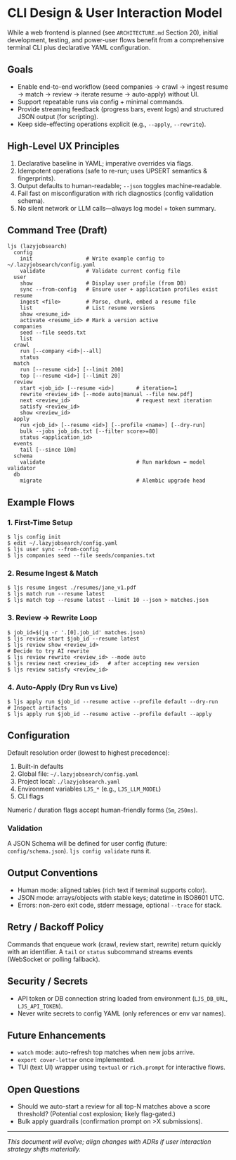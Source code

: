 # CLI Design & User Interaction Model

While a web frontend is planned (see `ARCHITECTURE.md` Section 20), initial development, testing, and power-user flows benefit from a comprehensive terminal CLI plus declarative YAML configuration.

## Goals
- Enable end-to-end workflow (seed companies → crawl → ingest resume → match → review → iterate resume → auto-apply) without UI.
- Support repeatable runs via config + minimal commands.
- Provide streaming feedback (progress bars, event logs) and structured JSON output (for scripting).
- Keep side-effecting operations explicit (e.g., `--apply`, `--rewrite`).

## High-Level UX Principles
1. Declarative baseline in YAML; imperative overrides via flags.
2. Idempotent operations (safe to re-run; uses UPSERT semantics & fingerprints).
3. Output defaults to human-readable; `--json` toggles machine-readable.
4. Fail fast on misconfiguration with rich diagnostics (config validation schema).
5. No silent network or LLM calls—always log model + token summary.

## Command Tree (Draft)
```
ljs (lazyjobsearch)
  config
    init                 # Write example config to ~/.lazyjobsearch/config.yaml
    validate             # Validate current config file
  user
    show                 # Display user profile (from DB)
    sync --from-config   # Ensure user + application profiles exist
  resume
    ingest <file>        # Parse, chunk, embed a resume file
    list                 # List resume versions
    show <resume_id>
    activate <resume_id> # Mark a version active
  companies
    seed --file seeds.txt
    list
  crawl
    run [--company <id>|--all]
    status
  match
    run [--resume <id>] [--limit 200]
    top [--resume <id>] [--limit 20]
  review
    start <job_id> [--resume <id>]       # iteration=1
    rewrite <review_id> [--mode auto|manual --file new.pdf]
    next <review_id>                     # request next iteration
    satisfy <review_id>
    show <review_id>
  apply
    run <job_id> [--resume <id>] [--profile <name>] [--dry-run]
    bulk --jobs job_ids.txt [--filter score>=80]
    status <application_id>
  events
    tail [--since 10m]
  schema
    validate                             # Run markdown ↔ model validator
  db
    migrate                              # Alembic upgrade head
```

## Example Flows
### 1. First-Time Setup
```
$ ljs config init
$ edit ~/.lazyjobsearch/config.yaml
$ ljs user sync --from-config
$ ljs companies seed --file seeds/companies.txt
```

### 2. Resume Ingest & Match
```
$ ljs resume ingest ./resumes/jane_v1.pdf
$ ljs match run --resume latest
$ ljs match top --resume latest --limit 10 --json > matches.json
```

### 3. Review → Rewrite Loop
```
$ job_id=$(jq -r '.[0].job_id' matches.json)
$ ljs review start $job_id --resume latest
$ ljs review show <review_id>
# Decide to try AI rewrite
$ ljs review rewrite <review_id> --mode auto
$ ljs review next <review_id>   # after accepting new version
$ ljs review satisfy <review_id>
```

### 4. Auto-Apply (Dry Run vs Live)
```
$ ljs apply run $job_id --resume active --profile default --dry-run
# Inspect artifacts
$ ljs apply run $job_id --resume active --profile default --apply
```

## Configuration
Default resolution order (lowest to highest precedence):
1. Built-in defaults
2. Global file: `~/.lazyjobsearch/config.yaml`
3. Project local: `./lazyjobsearch.yaml`
4. Environment variables `LJS_*` (e.g., `LJS_LLM_MODEL`)
5. CLI flags

Numeric / duration flags accept human-friendly forms (`5m`, `250ms`).

### Validation
A JSON Schema will be defined for user config (future: `config/schema.json`). `ljs config validate` runs it.

## Output Conventions
- Human mode: aligned tables (rich text if terminal supports color).
- JSON mode: arrays/objects with stable keys; datetime in ISO8601 UTC.
- Errors: non-zero exit code, stderr message, optional `--trace` for stack.

## Retry / Backoff Policy
Commands that enqueue work (crawl, review start, rewrite) return quickly with an identifier. A `tail` or `status` subcommand streams events (WebSocket or polling fallback).

## Security / Secrets
- API token or DB connection string loaded from environment (`LJS_DB_URL`, `LJS_API_TOKEN`).
- Never write secrets to config YAML (only references or env var names).

## Future Enhancements
- `watch` mode: auto-refresh top matches when new jobs arrive.
- `export cover-letter` once implemented.
- TUI (text UI) wrapper using `textual` or `rich.prompt` for interactive flows.

## Open Questions
- Should we auto-start a review for all top-N matches above a score threshold? (Potential cost explosion; likely flag-gated.)
- Bulk apply guardrails (confirmation prompt on >X submissions).

---
_This document will evolve; align changes with ADRs if user interaction strategy shifts materially._
